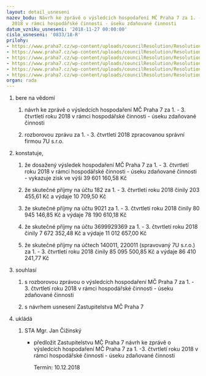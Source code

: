 ```yaml
---
layout: detail_usneseni
nazev_bodu: Návrh ke zprávě o výsledcích hospodaření MČ Praha 7 za 1. - 3. čtvrtletí
  2018 v rámci hospodářské činnosti - úseku zdaňované činnosti
datum_vzniku_usneseni: '2018-11-27 00:00:00'
cislo_usneseni: '0833/18-R'
prilohy:
- https://www.praha7.cz/wp-content/uploads/councilResolution/Resolutions/30410/export/01_duvodovazprava~410937.docx
- https://www.praha7.cz/wp-content/uploads/councilResolution/Resolutions/30410/export/rozborovazpravaVHC7Usro13ctvrtleti2018~410936.pdf
- https://www.praha7.cz/wp-content/uploads/councilResolution/Resolutions/30410/export/vykazziskuaztratyVHC13ctvrtleti2018~410935.pdf
- https://www.praha7.cz/wp-content/uploads/councilResolution/Resolutions/30410/export/vykazziskuaztraty7U13ctvrtleti2018~410934.pdf
- https://www.praha7.cz/wp-content/uploads/councilResolution/Resolutions/30410/export/navrhZMC13ctvrtleti2018~410933.pdf
- https://www.praha7.cz/wp-content/uploads/councilResolution/Resolutions/30410/export/export~412109.pdf
organ: rada
---
```

<ol id="urzList" class="urzList_view"><li id="" class="urzClass1"><span name="1">bere na vědomí</span><ol class="urzOlClass"><li style="text-align: left;" id="" class="urzClass2"><span><p>návrh ke zprávě o výsledcích hospodaření MČ Praha 7 za&nbsp;1. - 3. čtvrtletí roku 2018 v rámci hospodářské činnosti - úseku zdaňované činnosti</p></span></li><li style="text-align: left;" id="" class="urzClass2"><span><p>rozborovou zprávu za&nbsp;1. - 3. čtvrtletí 2018 zpracovanou správní firmou 7U s.r.o.</p></span></li></ol></li><li id="" class="urzClass1"><span name="50">konstatuje,</span><ol class="urzOlClass"><li style="text-align: left;" id="" class="urzClass2"><span><p>že dosažený výsledek hospodaření MČ Praha 7 za&nbsp;1. - 3. čtvrtletí roku 2018 v rámci hospodářské činnosti - úseku zdaňované činnosti - vykazuje zisk ve výši 39 601 160,58 Kč<br></p></span></li><li style="text-align: left;" id="" class="urzClass2"><span><p>že skutečné příjmy na účtu 182 za&nbsp;1. - 3. čtvrtletí roku 2018 činily 203 455,61 Kč a výdaje 10 709,50 Kč</p></span></li><li style="text-align: left;" id="" class="urzClass2"><span><p>že skutečné příjmy na účtu 9021 za&nbsp;1. - 3. čtvrtletí roku 2018 činily 80 945 146,85 Kč a výdaje 78 190 610,18 Kč</p></span></li><li style="text-align: left;" id="" class="urzClass2"><span><p>že skutečné příjmy na účtu 3699929369 za&nbsp;1. - 3. čtvrtletí roku 2018 činily 7 672 352,48 Kč a výdaje 11 012 657,00 Kč</p></span></li><li style="text-align: left;" id="" class="urzClass2"><span><p>že skutečné příjmy na účtech 140011, 220011 (spravovaný 7U s.r.o.) za&nbsp;1. - 3. čtvrtletí roku 2018 činily 85 095 500,85 Kč a výdaje 86 410 241,77 Kč</p></span></li></ol></li><li id="" class="urzClass1"><span name="26">souhlasí</span><ol class="urzOlClass"><li style="text-align: left;" id="" class="urzClass2"><span><p>s rozborovou zprávou o výsledcích hospodaření MČ Praha 7 za&nbsp;1. - 3. čtvrtletí roku 2018 v rámci hospodářské činnosti - úseku zdaňované činnosti</p></span></li><li style="text-align: left;" id="" class="urzClass2"><span><p>s návrhem usnesení Zastupitelstva MČ Praha 7</p></span></li></ol></li><li class="urzClass1" id="urzUkoly"><span name="1">ukládá</span><ol class="urzOlClass"><li class="urzClass2"><span><p>STA Mgr. Jan Čižinský</p></span><ul class="urzUlClass"><li class="urzClass3"><span><p>předložit Zastupitelstvu MČ Praha 7 návrh ke zprávě o výsledcích hospodaření MČ Praha 7 za 1. -3. čtvrtletí roku 2018 v rámci hospodářské činnosti - úseku zdaňované činnosti</p></span><span class="urzUkolTermin">  Termín:&nbsp;10.12.2018</span></li></ul></li></ol></li></ol>